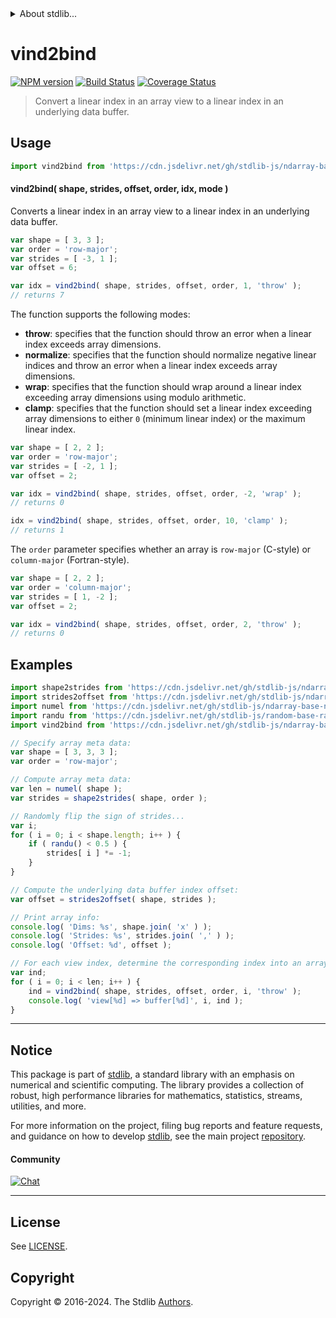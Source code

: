 <!--

@license Apache-2.0

Copyright (c) 2018 The Stdlib Authors.

Licensed under the Apache License, Version 2.0 (the "License");
you may not use this file except in compliance with the License.
You may obtain a copy of the License at

   http://www.apache.org/licenses/LICENSE-2.0

Unless required by applicable law or agreed to in writing, software
distributed under the License is distributed on an "AS IS" BASIS,
WITHOUT WARRANTIES OR CONDITIONS OF ANY KIND, either express or implied.
See the License for the specific language governing permissions and
limitations under the License.

-->


<details>
  <summary>
    About stdlib...
  </summary>
  <p>We believe in a future in which the web is a preferred environment for numerical computation. To help realize this future, we've built stdlib. stdlib is a standard library, with an emphasis on numerical and scientific computation, written in JavaScript (and C) for execution in browsers and in Node.js.</p>
  <p>The library is fully decomposable, being architected in such a way that you can swap out and mix and match APIs and functionality to cater to your exact preferences and use cases.</p>
  <p>When you use stdlib, you can be absolutely certain that you are using the most thorough, rigorous, well-written, studied, documented, tested, measured, and high-quality code out there.</p>
  <p>To join us in bringing numerical computing to the web, get started by checking us out on <a href="https://github.com/stdlib-js/stdlib">GitHub</a>, and please consider <a href="https://opencollective.com/stdlib">financially supporting stdlib</a>. We greatly appreciate your continued support!</p>
</details>

# vind2bind

[![NPM version][npm-image]][npm-url] [![Build Status][test-image]][test-url] [![Coverage Status][coverage-image]][coverage-url] <!-- [![dependencies][dependencies-image]][dependencies-url] -->

> Convert a linear index in an array view to a linear index in an underlying data buffer.

<!-- Section to include introductory text. Make sure to keep an empty line after the intro `section` element and another before the `/section` close. -->

<section class="intro">

</section>

<!-- /.intro -->

<!-- Package usage documentation. -->



<section class="usage">

## Usage

```javascript
import vind2bind from 'https://cdn.jsdelivr.net/gh/stdlib-js/ndarray-base-vind2bind@deno/mod.js';
```

#### vind2bind( shape, strides, offset, order, idx, mode )

Converts a linear index in an array view to a linear index in an underlying data buffer.

```javascript
var shape = [ 3, 3 ];
var order = 'row-major';
var strides = [ -3, 1 ];
var offset = 6;

var idx = vind2bind( shape, strides, offset, order, 1, 'throw' );
// returns 7
```

The function supports the following modes:

-   **throw**: specifies that the function should throw an error when a linear index exceeds array dimensions.
-   **normalize**: specifies that the function should normalize negative linear indices and throw an error when a linear index exceeds array dimensions.
-   **wrap**: specifies that the function should wrap around a linear index exceeding array dimensions using modulo arithmetic.
-   **clamp**: specifies that the function should set a linear index exceeding array dimensions to either `0` (minimum linear index) or the maximum linear index.

```javascript
var shape = [ 2, 2 ];
var order = 'row-major';
var strides = [ -2, 1 ];
var offset = 2;

var idx = vind2bind( shape, strides, offset, order, -2, 'wrap' );
// returns 0

idx = vind2bind( shape, strides, offset, order, 10, 'clamp' );
// returns 1
```

The `order` parameter specifies whether an array is `row-major` (C-style) or `column-major` (Fortran-style).

```javascript
var shape = [ 2, 2 ];
var order = 'column-major';
var strides = [ 1, -2 ];
var offset = 2;

var idx = vind2bind( shape, strides, offset, order, 2, 'throw' );
// returns 0
```

</section>

<!-- /.usage -->

<!-- Package usage notes. Make sure to keep an empty line after the `section` element and another before the `/section` close. -->

<section class="notes">

</section>

<!-- /.notes -->

<!-- Package usage examples. -->

<section class="examples">

## Examples

<!-- eslint no-undef: "error" -->

```javascript
import shape2strides from 'https://cdn.jsdelivr.net/gh/stdlib-js/ndarray-base-shape2strides@deno/mod.js';
import strides2offset from 'https://cdn.jsdelivr.net/gh/stdlib-js/ndarray-base-strides2offset@deno/mod.js';
import numel from 'https://cdn.jsdelivr.net/gh/stdlib-js/ndarray-base-numel@deno/mod.js';
import randu from 'https://cdn.jsdelivr.net/gh/stdlib-js/random-base-randu@deno/mod.js';
import vind2bind from 'https://cdn.jsdelivr.net/gh/stdlib-js/ndarray-base-vind2bind@deno/mod.js';

// Specify array meta data:
var shape = [ 3, 3, 3 ];
var order = 'row-major';

// Compute array meta data:
var len = numel( shape );
var strides = shape2strides( shape, order );

// Randomly flip the sign of strides...
var i;
for ( i = 0; i < shape.length; i++ ) {
    if ( randu() < 0.5 ) {
        strides[ i ] *= -1;
    }
}

// Compute the underlying data buffer index offset:
var offset = strides2offset( shape, strides );

// Print array info:
console.log( 'Dims: %s', shape.join( 'x' ) );
console.log( 'Strides: %s', strides.join( ',' ) );
console.log( 'Offset: %d', offset );

// For each view index, determine the corresponding index into an array's underlying data buffer...
var ind;
for ( i = 0; i < len; i++ ) {
    ind = vind2bind( shape, strides, offset, order, i, 'throw' );
    console.log( 'view[%d] => buffer[%d]', i, ind );
}
```

</section>

<!-- /.examples -->

<!-- Section to include cited references. If references are included, add a horizontal rule *before* the section. Make sure to keep an empty line after the `section` element and another before the `/section` close. -->

<section class="references">

</section>

<!-- /.references -->

<!-- Section for related `stdlib` packages. Do not manually edit this section, as it is automatically populated. -->

<section class="related">

</section>

<!-- /.related -->

<!-- Section for all links. Make sure to keep an empty line after the `section` element and another before the `/section` close. -->


<section class="main-repo" >

* * *

## Notice

This package is part of [stdlib][stdlib], a standard library with an emphasis on numerical and scientific computing. The library provides a collection of robust, high performance libraries for mathematics, statistics, streams, utilities, and more.

For more information on the project, filing bug reports and feature requests, and guidance on how to develop [stdlib][stdlib], see the main project [repository][stdlib].

#### Community

[![Chat][chat-image]][chat-url]

---

## License

See [LICENSE][stdlib-license].


## Copyright

Copyright &copy; 2016-2024. The Stdlib [Authors][stdlib-authors].

</section>

<!-- /.stdlib -->

<!-- Section for all links. Make sure to keep an empty line after the `section` element and another before the `/section` close. -->

<section class="links">

[npm-image]: http://img.shields.io/npm/v/@stdlib/ndarray-base-vind2bind.svg
[npm-url]: https://npmjs.org/package/@stdlib/ndarray-base-vind2bind

[test-image]: https://github.com/stdlib-js/ndarray-base-vind2bind/actions/workflows/test.yml/badge.svg?branch=main
[test-url]: https://github.com/stdlib-js/ndarray-base-vind2bind/actions/workflows/test.yml?query=branch:main

[coverage-image]: https://img.shields.io/codecov/c/github/stdlib-js/ndarray-base-vind2bind/main.svg
[coverage-url]: https://codecov.io/github/stdlib-js/ndarray-base-vind2bind?branch=main

<!--

[dependencies-image]: https://img.shields.io/david/stdlib-js/ndarray-base-vind2bind.svg
[dependencies-url]: https://david-dm.org/stdlib-js/ndarray-base-vind2bind/main

-->

[chat-image]: https://img.shields.io/gitter/room/stdlib-js/stdlib.svg
[chat-url]: https://app.gitter.im/#/room/#stdlib-js_stdlib:gitter.im

[stdlib]: https://github.com/stdlib-js/stdlib

[stdlib-authors]: https://github.com/stdlib-js/stdlib/graphs/contributors

[umd]: https://github.com/umdjs/umd
[es-module]: https://developer.mozilla.org/en-US/docs/Web/JavaScript/Guide/Modules

[deno-url]: https://github.com/stdlib-js/ndarray-base-vind2bind/tree/deno
[umd-url]: https://github.com/stdlib-js/ndarray-base-vind2bind/tree/umd
[esm-url]: https://github.com/stdlib-js/ndarray-base-vind2bind/tree/esm
[branches-url]: https://github.com/stdlib-js/ndarray-base-vind2bind/blob/main/branches.md

[stdlib-license]: https://raw.githubusercontent.com/stdlib-js/ndarray-base-vind2bind/main/LICENSE

</section>

<!-- /.links -->
